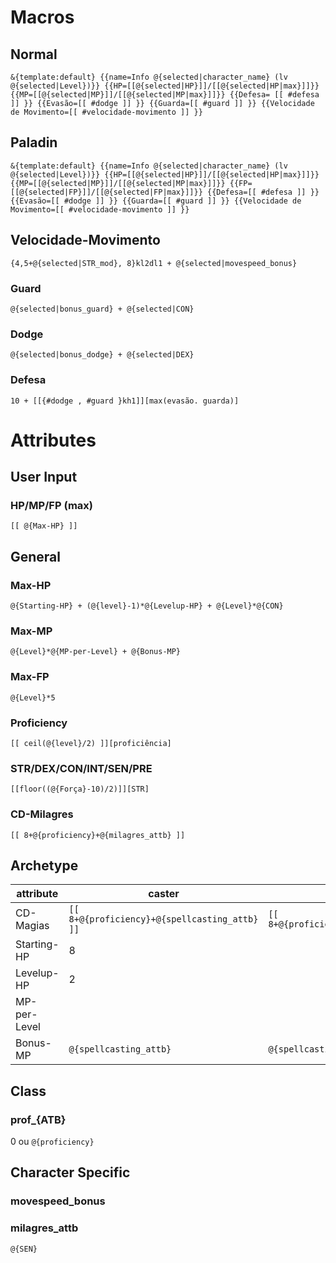 # Macros
## Normal
```
&{template:default} {{name=Info @{selected|character_name} (lv @{selected|Level})}} {{HP=[[@{selected|HP}]]/[[@{selected|HP|max}]]}} {{MP=[[@{selected|MP}]]/[[@{selected|MP|max}]]}} {{Defesa= [[ #defesa ]] }} {{Evasão=[[ #dodge ]] }} {{Guarda=[[ #guard ]] }} {{Velocidade de Movimento=[[ #velocidade-movimento ]] }}
```

## Paladin
```
&{template:default} {{name=Info @{selected|character_name} (lv @{selected|Level})}} {{HP=[[@{selected|HP}]]/[[@{selected|HP|max}]]}} {{MP=[[@{selected|MP}]]/[[@{selected|MP|max}]]}} {{FP=[[@{selected|FP}]]/[[@{selected|FP|max}]]}} {{Defesa=[[ #defesa ]] }} {{Evasão=[[ #dodge ]] }} {{Guarda=[[ #guard ]] }} {{Velocidade de Movimento=[[ #velocidade-movimento ]] }}
```

## Velocidade-Movimento
```
{4,5+@{selected|STR_mod}, 8}kl2dl1 + @{selected|movespeed_bonus}
```

### Guard
```
@{selected|bonus_guard} + @{selected|CON}
```

### Dodge
```
@{selected|bonus_dodge} + @{selected|DEX}
```

### Defesa
```
10 + [[{#dodge , #guard }kh1]][max(evasão. guarda)]
```

# Attributes
## User Input
### HP/MP/FP (max)
```
[[ @{Max-HP} ]]
```

## General
### Max-HP
```
@{Starting-HP} + (@{level}-1)*@{Levelup-HP} + @{Level}*@{CON}
```
### Max-MP
```
@{Level}*@{MP-per-Level} + @{Bonus-MP}
```
### Max-FP
```
@{Level}*5
```
### Proficiency
```
[[ ceil(@{level}/2) ]][proficiência]
```
### STR/DEX/CON/INT/SEN/PRE
```
[[floor((@{Força}-10)/2)]][STR]
```
### CD-Milagres
```
[[ 8+@{proficiency}+@{milagres_attb} ]]
```

## Archetype

| attribute    | caster                                        | off-caster                                  | martial | specialist |
| ------------ | --------------------------------------------- | ------------------------------------------- | ------- | ---------- |
| CD-Magias    | `[[ 8+@{proficiency}+@{spellcasting_attb} ]]` | `[[ 8+@{proficiency}+@{spellcasting_attb]]` |         |            |
| Starting-HP  | 8                                             |                                             |         |            |
| Levelup-HP   | 2                                             |                                             |         |            |
| MP-per-Level |                                               |                                             |         |            |
| Bonus-MP     | `@{spellcasting_attb}`                        | `@{spellcasting_attb}`                      | 0       | 0           |

## Class
### prof_{ATB}
0 ou `@{proficiency}`

## Character Specific
### movespeed_bonus
### milagres_attb
```
@{SEN}
```
